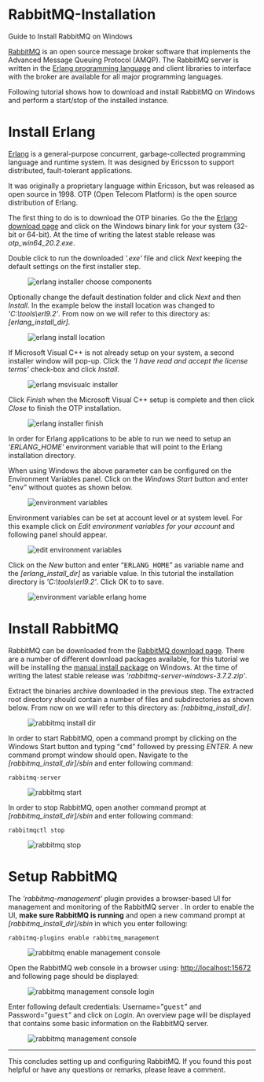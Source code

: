 # RabbitMQ-Installation
Guide to Install RabbitMQ on Windows

<p><a href="https://www.rabbitmq.com/" target="_blank">RabbitMQ</a> is an open source message broker software that implements the Advanced Message Queuing Protocol (AMQP). The RabbitMQ server is written in the <a href="https://www.erlang.org/" target="_blank">Erlang programming language</a> and client libraries to interface with the broker are available for all major programming languages.</p>

<p>Following tutorial shows how to download and install RabbitMQ on Windows and perform a start/stop of the installed instance.</p>

<h1 id="install-erlang">Install Erlang</h1>

<p><a href="https://en.wikipedia.org/wiki/Erlang_(programming_language)" target="_blank">Erlang</a> is a general-purpose concurrent, garbage-collected programming language and runtime system. It was designed by Ericsson to support distributed, fault-tolerant applications.</p>

<p>It was originally a proprietary language within Ericsson, but was released as open source in 1998. OTP (Open Telecom Platform) is the open source distribution of Erlang.</p>

<p>The first thing to do is to download the OTP binaries. Go the the <a href="http://www.erlang.org/download.html" target="_blank">Erlang download page</a> and click on the Windows binary link for your system (32-bit or 64-bit). At the time of writing the latest stable release was <var>otp_win64_20.2.exe</var>.</p>

<p>Double click to run the downloaded <var>'.exe'</var> file and click <var>Next</var> keeping the default settings on the first installer step.</p>

<figure>
    <img src="https://github.com/ShahbazHaroon/RabbitMQ-Installation/blob/master/img/erlang-installer-choose-components.png" alt="erlang installer choose components" />
</figure>

<p>Optionally change the default destination folder and click <var>Next</var> and then <var>Install</var>. In the example below the install location was changed to <var>'C:\tools\erl9.2'</var>. From now on we will refer to this directory as: <var>[erlang_install_dir]</var>.</p>

<figure>
    <img src="https://github.com/ShahbazHaroon/RabbitMQ-Installation/blob/master/img/erlang-install-location.png" alt="erlang install location" />
</figure>

<p>If Microsoft Visual C++ is not already setup on your system, a second installer window will pop-up. Click the <var>'I have read and accept the license terms'</var> check-box and click <var>Install</var>.</p>

<figure>
    <img src="https://github.com/ShahbazHaroon/RabbitMQ-Installation/blob/master/img/erlang-msvisualc-installer.png" alt="erlang msvisualc installer" />
</figure>

<p>Click <var>Finish</var> when the Microsoft Visual C++ setup is complete and then click <var>Close</var> to finish the OTP installation.</p>

<figure>
    <img src="https://github.com/ShahbazHaroon/RabbitMQ-Installation/blob/master/img/erlang-installer-finish.png" alt="erlang installer finish" />
</figure>

<p>In order for Erlang applications to be able to run we need to setup an <var>'ERLANG_HOME'</var> environment variable that will point to the Erlang installation directory.</p>

<p>When using Windows the above parameter can be configured on the Environment Variables panel. Click on the <var>Windows Start</var> button and enter “<kbd>env</kbd>” without quotes as shown below.</p>

<figure>
    <img src="https://github.com/ShahbazHaroon/RabbitMQ-Installation/blob/master/img/environment-variables.png" alt="environment variables" />
</figure>

<p>Environment variables can be set at account level or at system level. For this example click on <var>Edit environment variables for your account</var> and following panel should appear.</p>

<figure>
    <img src="https://github.com/ShahbazHaroon/RabbitMQ-Installation/blob/master/img/edit-environment-variables.png" alt="edit environment variables" />
</figure>

<p>Click on the <var>New</var> button and enter “<kbd>ERLANG_HOME</kbd>” as variable name and the <var>[erlang_install_dir]</var> as variable value. In this tutorial the installation directory is <var>'C:\tools\erl9.2'</var>. Click OK to to save.</p>

<figure>
    <img src="https://github.com/ShahbazHaroon/RabbitMQ-Installation/blob/master/img/environment-variable-erlang-home.png" alt="environment variable erlang home" />
</figure>

<h1 id="install-rabbitmq">Install RabbitMQ</h1>

<p>RabbitMQ can be downloaded from the <a href="https://www.rabbitmq.com/download.html" target="_blank">RabbitMQ download page</a>. There are a number of different download packages available, for this tutorial we will be installing the <a href="https://www.rabbitmq.com/install-windows-manual.html" target="_blank">manual install package</a> on Windows. At the time of writing the latest stable release was <var>'rabbitmq-server-windows-3.7.2.zip'</var>.</p>

<p>Extract the binaries archive downloaded in the previous step. The extracted root directory should contain a number of files and subdirectories as shown below. From now on we will refer to this directory as: <var>[rabbitmq_install_dir]</var>.</p>

<figure>
    <img src="https://github.com/ShahbazHaroon/RabbitMQ-Installation/blob/master/img/rabbitmq-install-dir.png" alt="rabbitmq install dir" />
</figure>

<p>In order to start RabbitMQ, open a command prompt by clicking on the Windows Start button and typing “<kbd>cmd</kbd>” followed by pressing <var>ENTER</var>. A new command prompt window should open. Navigate to the <var>[rabbitmq_install_dir]/sbin</var> and enter following command:</p>

<div class="language-plaintext highlighter-rouge"><div class="highlight"><pre class="highlight"><code>rabbitmq-server
</code></pre></div></div>

<figure>
    <img src="https://github.com/ShahbazHaroon/RabbitMQ-Installation/blob/master/img/rabbitmq-start.png" alt="rabbitmq start" />
</figure>

<p>In order to stop RabbitMQ, open another command prompt at  <var>[rabbitmq_install_dir]/sbin</var> and enter following command:</p>

<div class="language-plaintext highlighter-rouge"><div class="highlight"><pre class="highlight"><code>rabbitmqctl stop
</code></pre></div></div>

<figure>
    <img src="https://github.com/ShahbazHaroon/RabbitMQ-Installation/blob/master/img/rabbitmq-stop.png" alt="rabbitmq stop" />
</figure>

<h1 id="setup-rabbitmq">Setup RabbitMQ</h1>

<p>The <var>'rabbitmq-management'</var> plugin provides a browser-based UI for management and monitoring of the RabbitMQ server . In order to enable the UI, <strong>make sure RabbitMQ is running</strong> and open a new command prompt at <var>[rabbitmq_install_dir]/sbin</var> in which you enter following:</p>

<div class="language-plaintext highlighter-rouge"><div class="highlight"><pre class="highlight"><code>rabbitmq-plugins enable rabbitmq_management
</code></pre></div></div>

<figure>
    <img src="https://github.com/ShahbazHaroon/RabbitMQ-Installation/blob/master/img/rabbitmq-enable-management-console.png" alt="rabbitmq enable management console" />
</figure>

<p>Open the RabbitMQ web console in a browser using: <a href="http://localhost:15672" target="_blank">http://localhost:15672</a> and following page should be displayed:</p>

<figure>
    <img src="https://github.com/ShahbazHaroon/RabbitMQ-Installation/blob/master/img/rabbitmq-management-console-login.png" alt="rabbitmq management console login" />
</figure>

<p>Enter following default credentials: Username=”<kbd>guest</kbd>” and Password=”<kbd>guest</kbd>” and click on <var>Login</var>. An overview page will be displayed that contains some basic information on the RabbitMQ server.</p>

<figure>
    <img src="https://github.com/ShahbazHaroon/RabbitMQ-Installation/blob/master/img/rabbitmq-management-console.png" alt="rabbitmq management console" />
</figure>

<hr />

<p>This concludes setting up and configuring RabbitMQ. If you found this post helpful or have any questions or remarks, please leave a comment.</p>
